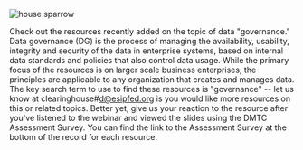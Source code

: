 ![house sparrow](/images/house-sparrow-tiny.jpg)

Check out the resources recently added on the topic of data "governance."  Data governance (DG) is the process of managing the availability, usability, integrity and security of the data in enterprise systems, based on internal data standards and policies that also control data usage.  While the primary focus of the resources is on larger scale business enterprises, the principles are applicable to any organization that creates and manages data.  The key search term to use to find these resources is "governance" -- let us know at clearinghouse#d@esipfed.org is you would like more resources on this or related topics.  Better yet, give us your reaction to the resource after you've listened to the webinar and viewed the slides using the DMTC Assessment Survey.  You can find the link to the Assessment Survey at the bottom of the record for each resource.  


